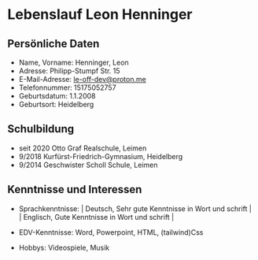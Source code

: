 # Lebenslauf Leon Henninger

## Persönliche Daten

* Name, Vorname:    Henninger, Leon
* Adresse:          Philipp-Stumpf Str. 15
* E-Mail-Adresse:   le-off-dev@proton.me
* Telefonnummer:    15175052757
* Geburtsdatum:     1.1.2008
* Geburtsort:       Heidelberg

## Schulbildung

* seit 2020         Otto Graf Realschule, Leimen
* 9/2018            Kurfürst-Friedrich-Gymnasium, Heidelberg
* 9/2014            Geschwister Scholl Schule, Leimen

## Kenntnisse und Interessen

* Sprachkenntnisse: |  Deutsch, Sehr gute Kenntnisse in Wort und schrift  |
                    |  Englisch, Gute Kenntnisse in Wort und schrift  |
                    
* EDV-Kenntnisse:   Word, Powerpoint, HTML, (tailwind)Css

* Hobbys:           Videospiele, Musik
